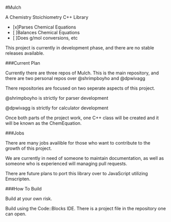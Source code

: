 #Mulch

A Chemistry Stoichiometry C++ Library

- [x]Parses Chemical Equations
- [ ]Balances Chemical Equations
- [ ]Does g/mol conversions, etc

This project is currently in development phase, and there are no stable releases available.

###Current Plan

Currently there are three repos of Mulch. This is the main repository, and there are two personal repos over @shrimpboyho and @dpwivagg 

There repositories are focused on two seperate aspects of this project.

@shrimpboyho is strictly for parser development

@dpwivagg is strictly for calculator development

Once both parts of the project work, one C++ class will be created and it will be known as the ChemEquation.

###Jobs

There are many jobs availible for those who want to contribute to the growth of this project.

We are currently in need of someone to maintain documentation, as well as someone who is experienced will managing pull requests.

There are future plans to port this library over to JavaScript utilizing Emscripten.

###How To Build

Build at your own risk.

Build using the Code::Blocks IDE. There is a project file in the repository one can open.

